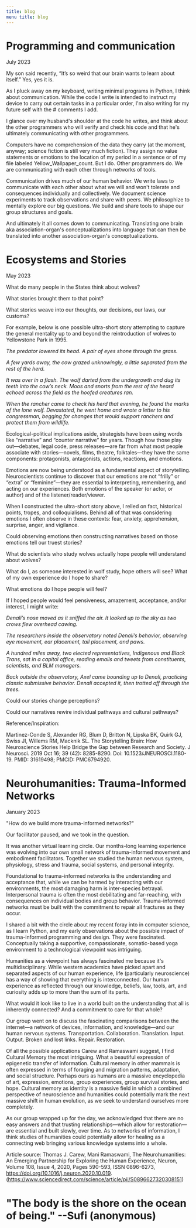 ```yaml
---
title: blog 
menu title: blog
---
```



# Programming and communication

July 2023 

My son said recently, “It’s so weird that our brain wants to learn about itself.” Yes, yes it is. 

As I pluck away on my keyboard, writing minimal programs in Python, I think about communication. While the code I write is intended to instruct my device to carry out certain tasks in a particular order, I'm also writing for my future self with the # comments I add. 

I glance over my husband's shoulder at the code he writes, and think about the other programmers who will verify and check his code and that he's ultimately communicating with other programmers. 

Computers have no comprehension of the data they carry (at the moment, anyway; science fiction is still very much fiction). They assign no value statements or emotions to the location of my period in a sentence or of my file labeled Yellow_Wallpaper_count. But I do. Other programmers do. We are communicating with each other through networks of tools. 

Communication drives much of our human behavior. We write laws to communicate with each other about what we will and won't tolerate and consequences individually and collectively. We document science experiments to track observations and share with peers. We philosophize to mentally explore our big questions. We build and share tools to shape our group structures and goals.

And ultimately it all comes down to communicating. Translating one brain aka association-organ's conceptualizations into language that can then be translated into another association-organ's conceptualizations.  




# Ecosystems and Stories

May 2023

What do many people in the States think about wolves? 

What stories brought them to that point? 

What stories weave into our thoughts, our decisions, our laws, our customs? 

For example, below is one possible ultra-short story attempting to capture the general mentality up to and beyond the reintroduction of wolves to Yellowstone Park in 1995.

*The predator lowered its head. A pair of eyes shone through the grass.*

*A few yards away, the cow grazed unknowingly, a little separated from the rest of the herd.*

*It was over in a flash. The wolf darted from the undergrowth and dug its teeth into the cow’s neck. Moos and snorts from the rest of the heard echoed across the field as the hoofed creatures ran.*
	
*When the rancher came to check his herd that evening, he found the marks of the lone wolf. Devastated, he went home and wrote a letter to his congressman, begging for changes that would support ranchers and protect them from wildlife.* 

Ecological-political implications aside, strategists have been using words like “narrative” and “counter narrative” for years. Though how those play out—debates, legal code, press releases—are far from what most people associate with stories—novels, films, theatre, folktales—they have the same components: protagonists, antagonists, actions, reactions, and emotions. 

Emotions are now being understood as a fundamental aspect of storytelling. Neuroscientists continue to discover that our emotions are not “frilly” or “extra” or “feminine”—they are essential to interpreting, remembering, and acting on our experiences. Both emotions of the speaker (or actor, or author) and of the listener/reader/viewer.

When I constructed the ultra-short story above, I relied on fact, historical points, tropes, and colloquialisms. Behind all of that was considering emotions I often observe in these contexts: fear, anxiety, apprehension, surprise, anger, and vigilance. 

Could observing emotions then constructing narratives based on those emotions tell our truest stories? 

What do scientists who study wolves actually hope people will understand about wolves? 

What do I, as someone interested in wolf study, hope others will see? What of my own experience do I hope to share?  

What emotions do I hope people will feel? 

If I hoped people would feel pensiveness, amazement, acceptance, and/or interest, I might write: 

*Denali’s nose moved as it sniffed the air. It looked up to the sky as two crows flew overhead cawing.*

*The researchers inside the observatory noted Denali’s behavior, observing eye movement, ear placement, tail placement, and paws.*

*A hundred miles away, two elected representatives, Indigenous and Black Trans, sat in a capitol office, reading emails and tweets from constituents, scientists, and BLM managers.*

*Back outside the observatory, Axel came bounding up to Denali, practicing classic submissive behavior. Denali accepted it, then trotted off through the trees.*

Could our stories change perceptions? 

Could our narratives rewire individual pathways and cultural pathways? 


Reference/Inspiration: 
 
Martinez-Conde S, Alexander RG, Blum D, Britton N, Lipska BK, Quirk GJ, Swiss JI, Willems RM, Macknik SL. 
The Storytelling Brain: How Neuroscience Stories Help Bridge the Gap between Research and Society. 
J Neurosci. 2019 Oct 16; 39 (42): 8285-8290. 
Doi: 10.1523/JNEUROSCI.1180-19. 
PMID: 31619498; PMCID: PMC6794920.




# Neurohumanities: Trauma-Informed Networks 
 
January 2023

"How do we build more trauma-informed networks?"

Our facilitator paused, and we took in the question. 

It was another virtual learning circle. Our months-long learning experience was evolving into our own small network of trauma-informed movement and embodiment facilitators. Together we studied the human nervous system, physiology, stress and trauma, social systems, and personal integrity.  

Foundational to trauma-informed networks is the understanding and acceptance that, while we can be harmed by interacting with our environments, the most damaging harm is inter-species betrayal. Interpersonal trauma is often the most debilitating and far-reaching, with consequences on individual bodies and group behavior. Trauma-informed networks must be built with the commitment to repair all fractures as they occur.

I shared a bit with the circle about my recent foray into in computer science, as I learn Python, and my early observations about the possible impact of trauma-informed programming and design. They were fascinated. Conceptually taking a supportive, compassionate, somatic-based yoga environment to a technological viewpoint was intriguing. 

Humanities as a viewpoint has always fascinated me because it's multidisciplinary. While western academics have picked apart and separated aspects of our human experience, life (particularly neuroscience) has a way of showing that everything is interconnected. Our human experience as reflected through our knowledge, beliefs, law, tools, art, and curiosity adds up to more than the sum of its parts. 

What would it look like to live in a world built on the understanding that all is inherently connected? And a commitment to care for that whole? 

Our group went on to discuss the fascinating comparisons between the internet—a network of devices, information, and knowledge—and our human nervous systems. Transportation. Collaboration. Translation. Input. Output. Broken and lost links. Repair. Restoration. 

Of all the possible applications Carew and Ramaswami suggest, I find Cultural Memory the most intriguing. What a beautiful expression of epigenetic transfer of information. Cultural memory in other mammals is often expressed in terms of foraging and migration patterns, adaptation, and social structure. Perhaps ours as humans are a massive encyclopedia of art, expression, emotions, group experiences, group survival stories, and hope. Cultural memory as identity is a massive field in which a combined perspective of neuroscience and humanities could potentially mark the next massive shift in human evolution, as we seek to understand ourselves more completely. 

As our group wrapped up for the day, we acknowledged that there are no easy answers and that trusting relationships—which allow for restoration—are essential and built slowly, over time. As to networks of information, I think studies of humanities could potentially allow for healing as a connecting web bringing various knowledge systems into a whole. 


Article source: 
Thomas J. Carew, Mani Ramaswami,
The Neurohumanities: An Emerging Partnership for Exploring the Human Experience,
Neuron,
Volume 108, Issue 4,
2020,
Pages 590-593,
ISSN 0896-6273,
https://doi.org/10.1016/j.neuron.2020.10.019.
(https://www.sciencedirect.com/science/article/pii/S0896627320308151)


# "The body is the shore on the ocean of being." --Sufi (anonymous)

